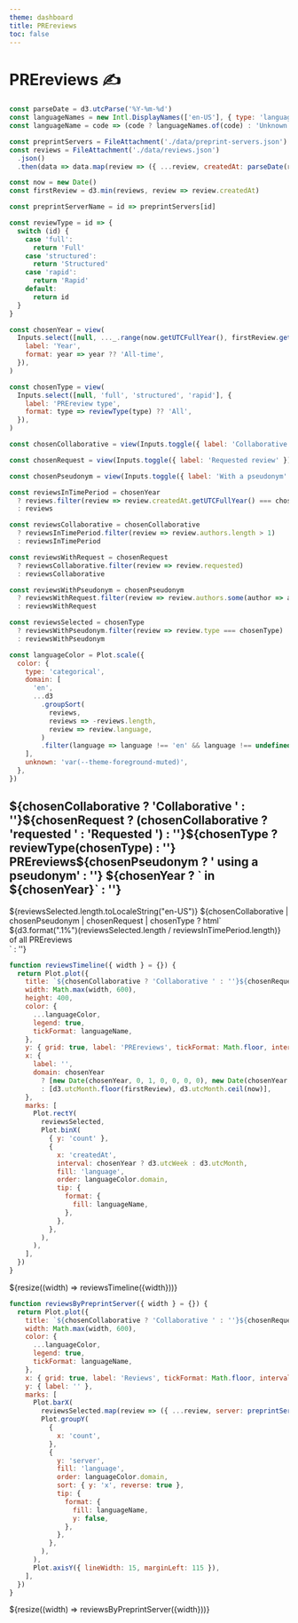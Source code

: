 ```yaml
---
theme: dashboard
title: PREreviews
toc: false
---
```


# PREreviews ✍️

```js
const parseDate = d3.utcParse('%Y-%m-%d')
const languageNames = new Intl.DisplayNames(['en-US'], { type: 'language' })
const languageName = code => (code ? languageNames.of(code) : 'Unknown')

const preprintServers = FileAttachment('./data/preprint-servers.json').json()
const reviews = FileAttachment('./data/reviews.json')
  .json()
  .then(data => data.map(review => ({ ...review, createdAt: parseDate(review.createdAt) })))
```

```js
const now = new Date()
const firstReview = d3.min(reviews, review => review.createdAt)

const preprintServerName = id => preprintServers[id]

const reviewType = id => {
  switch (id) {
    case 'full':
      return 'Full'
    case 'structured':
      return 'Structured'
    case 'rapid':
      return 'Rapid'
    default:
      return id
  }
}
```

```js
const chosenYear = view(
  Inputs.select([null, ..._.range(now.getUTCFullYear(), firstReview.getUTCFullYear() - 1)], {
    label: 'Year',
    format: year => year ?? 'All-time',
  }),
)

const chosenType = view(
  Inputs.select([null, 'full', 'structured', 'rapid'], {
    label: 'PREreview type',
    format: type => reviewType(type) ?? 'All',
  }),
)

const chosenCollaborative = view(Inputs.toggle({ label: 'Collaborative' }))

const chosenRequest = view(Inputs.toggle({ label: 'Requested review' }))

const chosenPseudonym = view(Inputs.toggle({ label: 'With a pseudonym' }))
```

```js
const reviewsInTimePeriod = chosenYear
  ? reviews.filter(review => review.createdAt.getUTCFullYear() === chosenYear)
  : reviews

const reviewsCollaborative = chosenCollaborative
  ? reviewsInTimePeriod.filter(review => review.authors.length > 1)
  : reviewsInTimePeriod

const reviewsWithRequest = chosenRequest
  ? reviewsCollaborative.filter(review => review.requested)
  : reviewsCollaborative

const reviewsWithPseudonym = chosenPseudonym
  ? reviewsWithRequest.filter(review => review.authors.some(author => author.authorType === 'pseudonym'))
  : reviewsWithRequest

const reviewsSelected = chosenType
  ? reviewsWithPseudonym.filter(review => review.type === chosenType)
  : reviewsWithPseudonym

const languageColor = Plot.scale({
  color: {
    type: 'categorical',
    domain: [
      'en',
      ...d3
        .groupSort(
          reviews,
          reviews => -reviews.length,
          review => review.language,
        )
        .filter(language => language !== 'en' && language !== undefined),
    ],
    unknown: 'var(--theme-foreground-muted)',
  },
})
```

<div class="grid grid-cols-4">
  <div class="card">
    <h2>${chosenCollaborative ? 'Collaborative ' : ''}${chosenRequest ? (chosenCollaborative ? 'requested ' : 'Requested ') : ''}${chosenType ? reviewType(chosenType) : ''} PREreviews${chosenPseudonym ? ' using a pseudonym' : ''} ${chosenYear ? ` in ${chosenYear}` : ''}</h2>
    <span class="big">${reviewsSelected.length.toLocaleString("en-US")}</span>
    ${chosenCollaborative | chosenPseudonym | chosenRequest | chosenType ? html`
      <div>${d3.format(".1%")(reviewsSelected.length / reviewsInTimePeriod.length)} of all PREreviews</div>
    ` : ''}
  </div>
</div>

```js
function reviewsTimeline({ width } = {}) {
  return Plot.plot({
    title: `${chosenCollaborative ? 'Collaborative ' : ''}${chosenRequest ? (chosenCollaborative ? 'requested ' : 'Requested ') : ''}${chosenType ? reviewType(chosenType) : ''} PREreviews${chosenPseudonym ? ' using a pseudonym' : ''} per ${chosenYear ? 'week' : 'month'}`,
    width: Math.max(width, 600),
    height: 400,
    color: {
      ...languageColor,
      legend: true,
      tickFormat: languageName,
    },
    y: { grid: true, label: 'PREreviews', tickFormat: Math.floor, interval: 1 },
    x: {
      label: '',
      domain: chosenYear
        ? [new Date(chosenYear, 0, 1, 0, 0, 0, 0), new Date(chosenYear + 1, 0, 1, 0, 0, 0, 0)]
        : [d3.utcMonth.floor(firstReview), d3.utcMonth.ceil(now)],
    },
    marks: [
      Plot.rectY(
        reviewsSelected,
        Plot.binX(
          { y: 'count' },
          {
            x: 'createdAt',
            interval: chosenYear ? d3.utcWeek : d3.utcMonth,
            fill: 'language',
            order: languageColor.domain,
            tip: {
              format: {
                fill: languageName,
              },
            },
          },
        ),
      ),
    ],
  })
}
```

<div class="grid grid-cols-1">
  <div class="card">
    ${resize((width) => reviewsTimeline({width}))}
  </div>
</div>

```js
function reviewsByPreprintServer({ width } = {}) {
  return Plot.plot({
    title: `${chosenCollaborative ? 'Collaborative ' : ''}${chosenRequest ? (chosenCollaborative ? 'requested ' : 'Requested ') : ''}${chosenType ? reviewType(chosenType) : ''} PREreviews ${chosenPseudonym ? ' using a pseudonym' : ''} ${chosenYear ? `in ${chosenYear}` : ''} by preprint server`,
    width: Math.max(width, 600),
    color: {
      ...languageColor,
      legend: true,
      tickFormat: languageName,
    },
    x: { grid: true, label: 'Reviews', tickFormat: Math.floor, interval: 1 },
    y: { label: '' },
    marks: [
      Plot.barX(
        reviewsSelected.map(review => ({ ...review, server: preprintServerName(review.server) })),
        Plot.groupY(
          {
            x: 'count',
          },
          {
            y: 'server',
            fill: 'language',
            order: languageColor.domain,
            sort: { y: 'x', reverse: true },
            tip: {
              format: {
                fill: languageName,
                y: false,
              },
            },
          },
        ),
      ),
      Plot.axisY({ lineWidth: 15, marginLeft: 115 }),
    ],
  })
}
```

<div class="grid grid-cols-1">
  <div class="card">
    ${resize((width) => reviewsByPreprintServer({width}))}
  </div>
</div>
